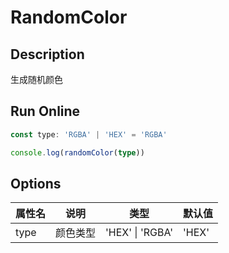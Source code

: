 # RandomColor

## Description
生成随机颜色

## Run Online

<RunCode symbolize="random-color-lC48ju3O" :language="ts" :dependency="`
function randomColor(type: 'HEX' | 'RGBA' = 'HEX'): string {
  const typeMap = {
    HEX: \`#\${Math.floor(Math.random() * 0xFFFFFF).toString(16).padEnd(8, '0')}\`,
    RGBA: \`rgba(\${Math.floor(Math.random() * 255)}, \${Math.floor(Math.random() * 255)}, \${Math.floor(Math.random() * 255)}, \${Math.floor(Math.random() * 100) / 100})\`,
  }
  return typeMap[type]
}`">

```ts
const type: 'RGBA' | 'HEX' = 'RGBA'

console.log(randomColor(type))
```

</RunCode>

## Options

<div class="utils-table">

| 属性名 | 说明 | 类型 | 默认值 |
| --- | --- | --- | --- |
| type | 颜色类型 | 'HEX' \| 'RGBA' | 'HEX' |

</div>